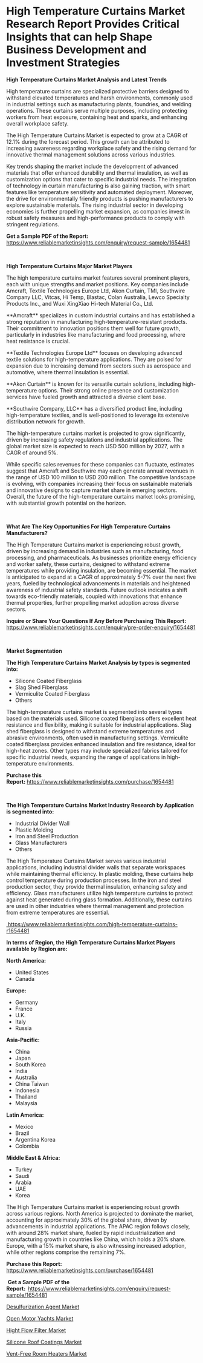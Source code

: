 <p><h1>High Temperature Curtains Market Research Report Provides Critical Insights that can help Shape Business Development and Investment Strategies</h1></p><p><strong>High Temperature Curtains Market Analysis and Latest Trends</strong></p>
<p><p>High temperature curtains are specialized protective barriers designed to withstand elevated temperatures and harsh environments, commonly used in industrial settings such as manufacturing plants, foundries, and welding operations. These curtains serve multiple purposes, including protecting workers from heat exposure, containing heat and sparks, and enhancing overall workplace safety.</p><p>The High Temperature Curtains Market is expected to grow at a CAGR of 12.1% during the forecast period. This growth can be attributed to increasing awareness regarding workplace safety and the rising demand for innovative thermal management solutions across various industries. </p><p>Key trends shaping the market include the development of advanced materials that offer enhanced durability and thermal insulation, as well as customization options that cater to specific industrial needs. The integration of technology in curtain manufacturing is also gaining traction, with smart features like temperature sensitivity and automated deployment. Moreover, the drive for environmentally friendly products is pushing manufacturers to explore sustainable materials. The rising industrial sector in developing economies is further propelling market expansion, as companies invest in robust safety measures and high-performance products to comply with stringent regulations.</p></p>
<p><strong>Get a Sample PDF of the Report:&nbsp;</strong> <a href="https://www.reliablemarketinsights.com/enquiry/request-sample/1654481?utm_campaign=2609&utm_medium=2&utm_source=Github&utm_content=ia&utm_term=02042025&utm_id=high-temperature-curtains">https://www.reliablemarketinsights.com/enquiry/request-sample/1654481</a></p>
<p>&nbsp;</p>
<p><strong>High Temperature Curtains Major Market Players</strong></p>
<p><p>The high temperature curtains market features several prominent players, each with unique strengths and market positions. Key companies include Amcraft, Textile Technologies Europe Ltd, Akon Curtain, TMI, Southwire Company LLC, Vitcas, Hi Temp, Blastac, Colan Australia, Lewco Specialty Products Inc., and Wuxi XingXiao Hi-tech Material Co., Ltd.</p><p>**Amcraft** specializes in custom industrial curtains and has established a strong reputation in manufacturing high-temperature-resistant products. Their commitment to innovation positions them well for future growth, particularly in industries like manufacturing and food processing, where heat resistance is crucial.</p><p>**Textile Technologies Europe Ltd** focuses on developing advanced textile solutions for high-temperature applications. They are poised for expansion due to increasing demand from sectors such as aerospace and automotive, where thermal insulation is essential.</p><p>**Akon Curtain** is known for its versatile curtain solutions, including high-temperature options. Their strong online presence and customization services have fueled growth and attracted a diverse client base.</p><p>**Southwire Company, LLC** has a diversified product line, including high-temperature textiles, and is well-positioned to leverage its extensive distribution network for growth.</p><p>The high-temperature curtains market is projected to grow significantly, driven by increasing safety regulations and industrial applications. The global market size is expected to reach USD 500 million by 2027, with a CAGR of around 5%.</p><p>While specific sales revenues for these companies can fluctuate, estimates suggest that Amcraft and Southwire may each generate annual revenues in the range of USD 100 million to USD 200 million. The competitive landscape is evolving, with companies increasing their focus on sustainable materials and innovative designs to capture market share in emerging sectors. Overall, the future of the high-temperature curtains market looks promising, with substantial growth potential on the horizon.</p></p>
<p>&nbsp;</p>
<p><strong>What Are The Key Opportunities For High Temperature Curtains Manufacturers?</strong></p>
<p><p>The High Temperature Curtains market is experiencing robust growth, driven by increasing demand in industries such as manufacturing, food processing, and pharmaceuticals. As businesses prioritize energy efficiency and worker safety, these curtains, designed to withstand extreme temperatures while providing insulation, are becoming essential. The market is anticipated to expand at a CAGR of approximately 5-7% over the next five years, fueled by technological advancements in materials and heightened awareness of industrial safety standards. Future outlook indicates a shift towards eco-friendly materials, coupled with innovations that enhance thermal properties, further propelling market adoption across diverse sectors.</p></p>
<p><strong>Inquire or Share Your Questions If Any Before Purchasing This Report:</strong> <a href="https://www.reliablemarketinsights.com/enquiry/pre-order-enquiry/1654481?utm_campaign=2609&utm_medium=2&utm_source=Github&utm_content=ia&utm_term=02042025&utm_id=high-temperature-curtains">https://www.reliablemarketinsights.com/enquiry/pre-order-enquiry/1654481</a></p>
<p>&nbsp;</p>
<p><strong>Market Segmentation</strong></p>
<p><strong>The High Temperature Curtains Market Analysis by types is segmented into:</strong></p>
<p><ul><li>Silicone Coated Fiberglass</li><li>Slag Shed Fiberglass</li><li>Vermiculite Coated Fiberglass</li><li>Others</li></ul></p>
<p><p>The high-temperature curtains market is segmented into several types based on the materials used. Silicone coated fiberglass offers excellent heat resistance and flexibility, making it suitable for industrial applications. Slag shed fiberglass is designed to withstand extreme temperatures and abrasive environments, often used in manufacturing settings. Vermiculite coated fiberglass provides enhanced insulation and fire resistance, ideal for high-heat zones. Other types may include specialized fabrics tailored for specific industrial needs, expanding the range of applications in high-temperature environments.</p></p>
<p><strong>Purchase this Report:&nbsp;</strong><a href="https://www.reliablemarketinsights.com/purchase/1654481?utm_campaign=2609&utm_medium=2&utm_source=Github&utm_content=ia&utm_term=02042025&utm_id=high-temperature-curtains">https://www.reliablemarketinsights.com/purchase/1654481</a></p>
<p>&nbsp;</p>
<p><strong>The High Temperature Curtains Market Industry Research by Application is segmented into:</strong></p>
<p><ul><li>Industrial Divider Wall</li><li>Plastic Molding</li><li>Iron and Steel Production</li><li>Glass Manufacturers</li><li>Others</li></ul></p>
<p><p>The High Temperature Curtains Market serves various industrial applications, including industrial divider walls that separate workspaces while maintaining thermal efficiency. In plastic molding, these curtains help control temperature during production processes. In the iron and steel production sector, they provide thermal insulation, enhancing safety and efficiency. Glass manufacturers utilize high temperature curtains to protect against heat generated during glass formation. Additionally, these curtains are used in other industries where thermal management and protection from extreme temperatures are essential.</p></p>
<p><a href="https://www.reliablemarketinsights.com/high-temperature-curtains-r1654481?utm_campaign=2609&utm_medium=2&utm_source=Github&utm_content=ia&utm_term=02042025&utm_id=high-temperature-curtains">&nbsp;https://www.reliablemarketinsights.com/high-temperature-curtains-r1654481</a></p>
<p><strong>In terms of Region, the High Temperature Curtains Market Players available by Region are:</strong></p>
<p>
    <p> <strong> North America: </strong>
        <ul>
            <li>United States</li>
            <li>Canada</li>
        </ul>
        </p> 
    <p> <strong> Europe: </strong>
        <ul>
            <li>Germany</li>
            <li>France</li>
            <li>U.K.</li>
            <li>Italy</li>
            <li>Russia</li>
        </ul>
        </p> 
    <p> <strong> Asia-Pacific: </strong>
        <ul>
            <li>China</li>
            <li>Japan</li>
            <li>South Korea</li>
            <li>India</li>
            <li>Australia</li>
            <li>China Taiwan</li>
            <li>Indonesia</li>
            <li>Thailand</li>
            <li>Malaysia</li>
        </ul>
        </p> 
    <p> <strong> Latin America: </strong>
        <ul>
            <li>Mexico</li>
            <li>Brazil</li>
            <li>Argentina Korea</li>
            <li>Colombia</li>
        </ul>
        </p> 
    <p> <strong> Middle East & Africa: </strong>
        <ul>
            <li>Turkey</li>
            <li>Saudi</li>
            <li>Arabia</li>
            <li>UAE</li>
            <li>Korea</li>
        </ul>
    </p>
    </p>
<p><p>The High Temperature Curtains market is experiencing robust growth across various regions. North America is projected to dominate the market, accounting for approximately 30% of the global share, driven by advancements in industrial applications. The APAC region follows closely, with around 28% market share, fueled by rapid industrialization and manufacturing growth in countries like China, which holds a 20% share. Europe, with a 15% market share, is also witnessing increased adoption, while other regions comprise the remaining 7%.</p></p>
<p><strong>Purchase this Report: </strong><a href="https://www.reliablemarketinsights.com/purchase/1654481?utm_campaign=2609&utm_medium=2&utm_source=Github&utm_content=ia&utm_term=02042025&utm_id=high-temperature-curtains">https://www.reliablemarketinsights.com/purchase/1654481</a></p>
<p>&nbsp;<strong>Get a Sample PDF of the Report:&nbsp;&nbsp;</strong><a href="https://www.reliablemarketinsights.com/enquiry/request-sample/1654481?utm_campaign=2609&utm_medium=2&utm_source=Github&utm_content=ia&utm_term=02042025&utm_id=high-temperature-curtains">https://www.reliablemarketinsights.com/enquiry/request-sample/1654481</a></p>
<p><strong></strong></p>
<p><p><a href="https://github.com/yankimber90yankim/Market-Research-Report-List-1/blob/main/desulfurization-agent-market.md?utm_campaign=2609&utm_medium=2&utm_source=Github&utm_content=ia&utm_term=02042025&utm_id=high-temperature-curtains">Desulfurization Agent Market</a></p><p><a href="https://www.linkedin.com/pulse/open-motor-yachts-market-size-global-revenue-volume-status-por0c?utm_campaign=2609&utm_medium=2&utm_source=Github&utm_content=ia&utm_term=02042025&utm_id=high-temperature-curtains">Open Motor Yachts Market</a></p><p><a href="https://www.linkedin.com/pulse/hight-flow-filter-market-growth-study-provides-in-depth-zlicc?utm_campaign=2609&utm_medium=2&utm_source=Github&utm_content=ia&utm_term=02042025&utm_id=high-temperature-curtains">Hight Flow Filter Market</a></p><p><a href="https://github.com/lisaeichler20775/Market-Research-Report-List-1/blob/main/silicone-roof-coatings-market.md?utm_campaign=2609&utm_medium=2&utm_source=Github&utm_content=ia&utm_term=02042025&utm_id=high-temperature-curtains">Silicone Roof Coatings Market</a></p><p><a href="https://www.linkedin.com/pulse/global-vent-free-room-heaters-market-research-report-forecasted-tzegc?utm_campaign=2609&utm_medium=2&utm_source=Github&utm_content=ia&utm_term=02042025&utm_id=high-temperature-curtains">Vent-Free Room Heaters Market</a></p></p>
